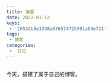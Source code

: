 ```yaml
---
title: 博客
date: 2022-01-12
keys:
 - '20532b5e1938a876574725991a04e721'
tags:
 - 博客
categories:
 -  日记
---
```


<img src="https://asushiny.oss-cn-guangzhou.aliyuncs.com/images/myBlog.png" alt class="medium-zoom-image">

今天，搭建了属于自己的博客。